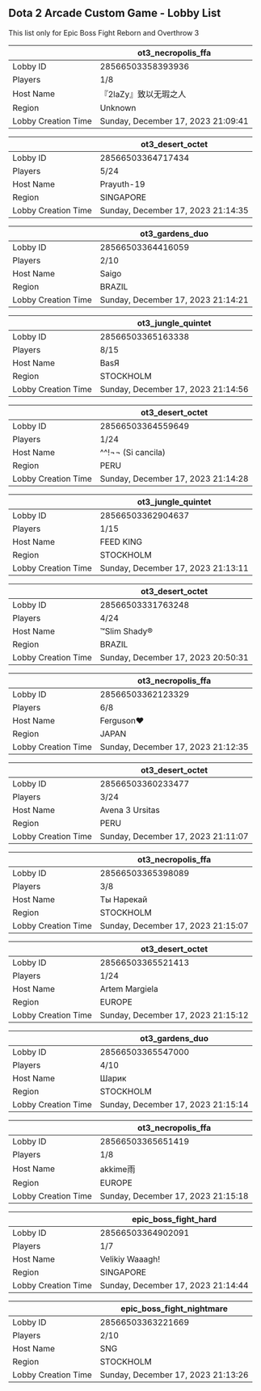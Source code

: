 ## Dota 2 Arcade Custom Game - Lobby List

This list only for Epic Boss Fight Reborn and Overthrow 3

|  | ot3_necropolis_ffa |
| ------ | ------ |
| Lobby ID | 28566503358393936 |
| Players | 1/8 |
| Host Name | 『2laZy』致以无瑕之人 |
| Region | Unknown |
| Lobby Creation Time | Sunday, December 17, 2023 21:09:41 |


|  | ot3_desert_octet |
| ------ | ------ |
| Lobby ID | 28566503364717434 |
| Players | 5/24 |
| Host Name | Prayuth-19 |
| Region | SINGAPORE |
| Lobby Creation Time | Sunday, December 17, 2023 21:14:35 |


|  | ot3_gardens_duo |
| ------ | ------ |
| Lobby ID | 28566503364416059 |
| Players | 2/10 |
| Host Name | Saigo |
| Region | BRAZIL |
| Lobby Creation Time | Sunday, December 17, 2023 21:14:21 |


|  | ot3_jungle_quintet |
| ------ | ------ |
| Lobby ID | 28566503365163338 |
| Players | 8/15 |
| Host Name | BasЯ |
| Region | STOCKHOLM |
| Lobby Creation Time | Sunday, December 17, 2023 21:14:56 |


|  | ot3_desert_octet |
| ------ | ------ |
| Lobby ID | 28566503364559649 |
| Players | 1/24 |
| Host Name | ^^!¬¬ (Si cancila) |
| Region | PERU |
| Lobby Creation Time | Sunday, December 17, 2023 21:14:28 |


|  | ot3_jungle_quintet |
| ------ | ------ |
| Lobby ID | 28566503362904637 |
| Players | 1/15 |
| Host Name | FEED KING |
| Region | STOCKHOLM |
| Lobby Creation Time | Sunday, December 17, 2023 21:13:11 |


|  | ot3_desert_octet |
| ------ | ------ |
| Lobby ID | 28566503331763248 |
| Players | 4/24 |
| Host Name | ™Slim Shady® |
| Region | BRAZIL |
| Lobby Creation Time | Sunday, December 17, 2023 20:50:31 |


|  | ot3_necropolis_ffa |
| ------ | ------ |
| Lobby ID | 28566503362123329 |
| Players | 6/8 |
| Host Name | Ferguson♥ |
| Region | JAPAN |
| Lobby Creation Time | Sunday, December 17, 2023 21:12:35 |


|  | ot3_desert_octet |
| ------ | ------ |
| Lobby ID | 28566503360233477 |
| Players | 3/24 |
| Host Name | Avena 3 Ursitas |
| Region | PERU |
| Lobby Creation Time | Sunday, December 17, 2023 21:11:07 |


|  | ot3_necropolis_ffa |
| ------ | ------ |
| Lobby ID | 28566503365398089 |
| Players | 3/8 |
| Host Name | Ты Нарекай |
| Region | STOCKHOLM |
| Lobby Creation Time | Sunday, December 17, 2023 21:15:07 |


|  | ot3_desert_octet |
| ------ | ------ |
| Lobby ID | 28566503365521413 |
| Players | 1/24 |
| Host Name | Artem Margiela |
| Region | EUROPE |
| Lobby Creation Time | Sunday, December 17, 2023 21:15:12 |


|  | ot3_gardens_duo |
| ------ | ------ |
| Lobby ID | 28566503365547000 |
| Players | 4/10 |
| Host Name | Шарик |
| Region | STOCKHOLM |
| Lobby Creation Time | Sunday, December 17, 2023 21:15:14 |


|  | ot3_necropolis_ffa |
| ------ | ------ |
| Lobby ID | 28566503365651419 |
| Players | 1/8 |
| Host Name | akkime雨 |
| Region | EUROPE |
| Lobby Creation Time | Sunday, December 17, 2023 21:15:18 |


|  | epic_boss_fight_hard |
| ------ | ------ |
| Lobby ID | 28566503364902091 |
| Players | 1/7 |
| Host Name | Velikiy Waaagh! |
| Region | SINGAPORE |
| Lobby Creation Time | Sunday, December 17, 2023 21:14:44 |


|  | epic_boss_fight_nightmare |
| ------ | ------ |
| Lobby ID | 28566503363221669 |
| Players | 2/10 |
| Host Name | SNG |
| Region | STOCKHOLM |
| Lobby Creation Time | Sunday, December 17, 2023 21:13:26 |


